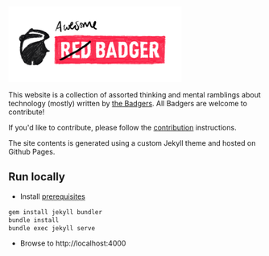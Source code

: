 [<img alt="Sally Badger" src="assets/logo-awesome.png" height="150">](https://awesome.red-badger.com/)

This website is a collection of assorted thinking and mental ramblings about technology (mostly) written
by [the Badgers](https://red-badger.com/people/). All Badgers are welcome to contribute!

If you'd like to contribute, please follow the [contribution](CONTRIBUTING.md) instructions.

The site contents is generated using a custom Jekyll theme and hosted on Github Pages.

## Run locally

- Install [prerequisites](https://jekyllrb.com/docs/installation/)

```
gem install jekyll bundler
bundle install
bundle exec jekyll serve
```

- Browse to http://localhost:4000
